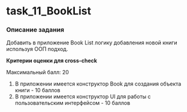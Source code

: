 # task_11_BookList

###  **Описание задания**
    
Добавить в приложение Book List логику добавления новой книги используя ООП подход.

**Критерии оценки для cross-check**
    
Максимальный балл: 20
    
1. В приложении имеется конструктор Book для создания объекта книги - 10 баллов
2. В приложении имеется конструктор UI для работы с пользовательским интерфейсом - 10 баллов


